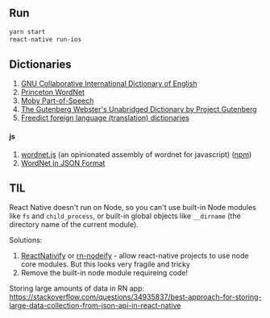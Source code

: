 Run
----

```bash
yarn start
react-native run-ios
```

Dictionaries
------------

1. [GNU Collaborative International Dictionary of English](http://gcide.gnu.org.ua/)
2. [Princeton WordNet](http://wordnet.princeton.edu/wordnet/)
3. [Moby Part-of-Speech](http://icon.shef.ac.uk/Moby/mpos.html)
4. [The Gutenberg Webster's Unabridged Dictionary by Project Gutenberg](http://www.gutenberg.org/ebooks/673)
5. [Freedict foreign language (translation) dictionaries](http://www.freedict.org/ru/)

#### js
1. [wordnet.js](https://github.com/nlp-compromise/wordnet.js) (an opinionated assembly of wordnet for javascript) ([npm](https://www.npmjs.com/package/wordnetjs))
2. [WordNet in JSON Format](https://github.com/fluhus/wordnet-to-json)


TIL
----

React Native doesn't run on Node, so you can't use built-in Node modules like
`fs` and `child_process`, or built-in global objects like `__dirname` (the
directory name of the current module).

Solutions:
1. [ReactNativify](https://github.com/philikon/ReactNativify) or
   [rn-nodeify](https://github.com/mvayngrib/rn-nodeify) - allow react-native
   projects to use node core modules. But this looks very fragile and tricky
2. Remove the built-in node module requireing code!


Storing large amounts of data in RN app: https://stackoverflow.com/questions/34935837/best-approach-for-storing-large-data-collection-from-json-api-in-react-native
